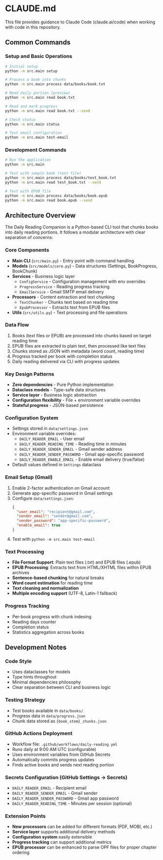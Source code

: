# CLAUDE.md

This file provides guidance to Claude Code (claude.ai/code) when working with code in this repository.

## Common Commands

### Setup and Basic Operations
```bash
# Initial setup
python -m src.main setup

# Process a book into chunks
python -m src.main process data/books/book.txt

# Read daily portion (preview)
python -m src.main read book.txt

# Read and mark progress
python -m src.main read book.txt --send

# Check status
python -m src.main status

# Test email configuration
python -m src.main test-email
```

### Development Commands
```bash
# Run the application
python -m src.main

# Test with sample book (text file)
python -m src.main process data/books/test_book.txt
python -m src.main read test_book.txt --send

# Test with EPUB file
python -m src.main process data/books/book.epub
python -m src.main read book.epub --send
```

## Architecture Overview

The Daily Reading Companion is a Python-based CLI tool that chunks books into daily reading portions. It follows a modular architecture with clear separation of concerns:

### Core Components
- **Main CLI** (`src/main.py`) - Entry point with command handling
- **Models** (`src/models/core.py`) - Data structures (Settings, BookProgress, BookChunk)
- **Services** - Business logic layer
  - `ConfigService` - Configuration management with env overrides
  - `ProgressService` - Reading progress tracking
  - `EmailService` - Gmail SMTP email delivery
- **Processors** - Content extraction and text chunking
  - `TextChunker` - Chunks text based on reading time
  - `EpubProcessor` - Extracts text from EPUB files
- **Utils** (`src/utils.py`) - Text processing and file operations

### Data Flow
1. Books (text files or EPUB) are processed into chunks based on target reading time
2. EPUB files are extracted to plain text, then processed like text files
3. Chunks stored as JSON with metadata (word count, reading time)
4. Progress tracked per book with completion status
5. Daily reading delivered via CLI with progress updates

### Key Design Patterns
- **Zero dependencies** - Pure Python implementation
- **Dataclass models** - Type-safe data structures
- **Service layer** - Business logic abstraction
- **Configuration flexibility** - File + environment variable overrides
- **Stateful progress** - JSON-based persistence

### Configuration System
- Settings stored in `data/settings.json`
- Environment variable overrides:
  - `DAILY_READER_EMAIL` - User email
  - `DAILY_READER_READING_TIME` - Reading time in minutes
  - `DAILY_READER_SENDER_EMAIL` - Gmail sender address
  - `DAILY_READER_SENDER_PASSWORD` - Gmail app-specific password
  - `DAILY_READER_ENABLE_EMAIL` - Enable email delivery (true/false)
- Default values defined in `Settings` dataclass

### Email Setup (Gmail)
1. Enable 2-factor authentication on Gmail account
2. Generate app-specific password in Gmail settings
3. Configure `data/settings.json`:
   ```json
   {
     "user_email": "recipient@gmail.com",
     "sender_email": "sender@gmail.com", 
     "sender_password": "app-specific-password",
     "enable_email": true
   }
   ```
4. Test with `python -m src.main test-email`

### Text Processing
- **File Format Support**: Plain text files (.txt) and EPUB files (.epub)
- **EPUB Processing**: Extracts text from HTML/XHTML files within EPUB archives
- **Sentence-based chunking** for natural breaks
- **Word count estimation** for reading time
- **Text cleaning and normalization**
- **Multiple encoding support** (UTF-8, Latin-1 fallback)

### Progress Tracking
- Per-book progress with chunk indexing
- Reading days counter
- Completion status
- Statistics aggregation across books

## Development Notes

### Code Style
- Uses dataclasses for models
- Type hints throughout
- Minimal dependencies philosophy
- Clear separation between CLI and business logic

### Testing Strategy
- Test books available in `data/books/`
- Progress data in `data/progress.json`
- Chunk data stored as `{book_stem}_chunks.json`

### GitHub Actions Deployment
- Workflow file: `.github/workflows/daily-reading.yml`
- Runs daily at 9:00 AM UTC (configurable)
- Uses environment variables from GitHub Secrets
- Automatically commits progress updates
- Finds active books and sends next reading portion

### Secrets Configuration (GitHub Settings → Secrets)
- `DAILY_READER_EMAIL` - Recipient email
- `DAILY_READER_SENDER_EMAIL` - Gmail sender  
- `DAILY_READER_SENDER_PASSWORD` - Gmail app password
- `DAILY_READER_READING_TIME` - Minutes per session (optional)

### Extension Points
- **New processors** can be added for different formats (PDF, MOBI, etc.)
- **Service layer** supports additional delivery methods
- **Configuration system** easily extensible
- **Progress tracking** can support additional metrics
- **EPUB processor** can be enhanced to parse OPF files for proper chapter ordering